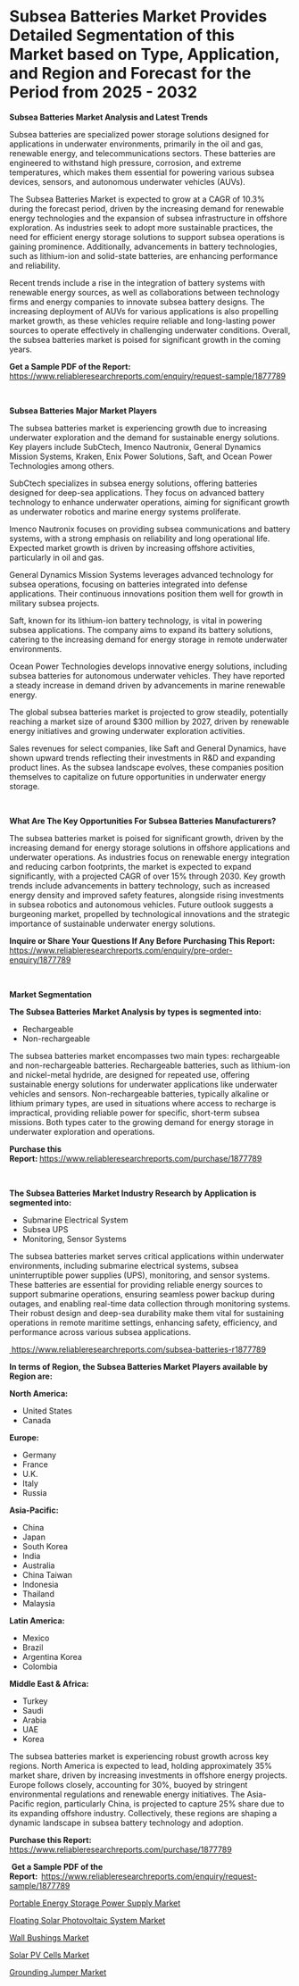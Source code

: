 <p><h1>Subsea Batteries Market Provides Detailed Segmentation of this Market based on Type, Application, and Region and Forecast for the Period from 2025 - 2032</h1></p><p><strong>Subsea Batteries Market Analysis and Latest Trends</strong></p>
<p><p>Subsea batteries are specialized power storage solutions designed for applications in underwater environments, primarily in the oil and gas, renewable energy, and telecommunications sectors. These batteries are engineered to withstand high pressure, corrosion, and extreme temperatures, which makes them essential for powering various subsea devices, sensors, and autonomous underwater vehicles (AUVs).</p><p>The Subsea Batteries Market is expected to grow at a CAGR of 10.3% during the forecast period, driven by the increasing demand for renewable energy technologies and the expansion of subsea infrastructure in offshore exploration. As industries seek to adopt more sustainable practices, the need for efficient energy storage solutions to support subsea operations is gaining prominence. Additionally, advancements in battery technologies, such as lithium-ion and solid-state batteries, are enhancing performance and reliability.</p><p>Recent trends include a rise in the integration of battery systems with renewable energy sources, as well as collaborations between technology firms and energy companies to innovate subsea battery designs. The increasing deployment of AUVs for various applications is also propelling market growth, as these vehicles require reliable and long-lasting power sources to operate effectively in challenging underwater conditions. Overall, the subsea batteries market is poised for significant growth in the coming years.</p></p>
<p><strong>Get a Sample PDF of the Report:&nbsp;</strong> <a href="https://www.reliableresearchreports.com/enquiry/request-sample/1877789?utm_campaign=123&utm_medium=2&utm_source=Github&utm_content=ia&utm_term=14022025&utm_id=subsea-batteries">https://www.reliableresearchreports.com/enquiry/request-sample/1877789</a></p>
<p>&nbsp;</p>
<p><strong>Subsea Batteries Major Market Players</strong></p>
<p><p>The subsea batteries market is experiencing growth due to increasing underwater exploration and the demand for sustainable energy solutions. Key players include SubCtech, Imenco Nautronix, General Dynamics Mission Systems, Kraken, Enix Power Solutions, Saft, and Ocean Power Technologies among others.</p><p>SubCtech specializes in subsea energy solutions, offering batteries designed for deep-sea applications. They focus on advanced battery technology to enhance underwater operations, aiming for significant growth as underwater robotics and marine energy systems proliferate.</p><p>Imenco Nautronix focuses on providing subsea communications and battery systems, with a strong emphasis on reliability and long operational life. Expected market growth is driven by increasing offshore activities, particularly in oil and gas.</p><p>General Dynamics Mission Systems leverages advanced technology for subsea operations, focusing on batteries integrated into defense applications. Their continuous innovations position them well for growth in military subsea projects.</p><p>Saft, known for its lithium-ion battery technology, is vital in powering subsea applications. The company aims to expand its battery solutions, catering to the increasing demand for energy storage in remote underwater environments.</p><p>Ocean Power Technologies develops innovative energy solutions, including subsea batteries for autonomous underwater vehicles. They have reported a steady increase in demand driven by advancements in marine renewable energy.</p><p>The global subsea batteries market is projected to grow steadily, potentially reaching a market size of around $300 million by 2027, driven by renewable energy initiatives and growing underwater exploration activities.</p><p>Sales revenues for select companies, like Saft and General Dynamics, have shown upward trends reflecting their investments in R&D and expanding product lines. As the subsea landscape evolves, these companies position themselves to capitalize on future opportunities in underwater energy storage.</p></p>
<p>&nbsp;</p>
<p><strong>What Are The Key Opportunities For Subsea Batteries Manufacturers?</strong></p>
<p><p>The subsea batteries market is poised for significant growth, driven by the increasing demand for energy storage solutions in offshore applications and underwater operations. As industries focus on renewable energy integration and reducing carbon footprints, the market is expected to expand significantly, with a projected CAGR of over 15% through 2030. Key growth trends include advancements in battery technology, such as increased energy density and improved safety features, alongside rising investments in subsea robotics and autonomous vehicles. Future outlook suggests a burgeoning market, propelled by technological innovations and the strategic importance of sustainable underwater energy solutions.</p></p>
<p><strong>Inquire or Share Your Questions If Any Before Purchasing This Report:</strong> <a href="https://www.reliableresearchreports.com/enquiry/pre-order-enquiry/1877789?utm_campaign=123&utm_medium=2&utm_source=Github&utm_content=ia&utm_term=14022025&utm_id=subsea-batteries">https://www.reliableresearchreports.com/enquiry/pre-order-enquiry/1877789</a></p>
<p>&nbsp;</p>
<p><strong>Market Segmentation</strong></p>
<p><strong>The Subsea Batteries Market Analysis by types is segmented into:</strong></p>
<p><ul><li>Rechargeable</li><li>Non-rechargeable</li></ul></p>
<p><p>The subsea batteries market encompasses two main types: rechargeable and non-rechargeable batteries. Rechargeable batteries, such as lithium-ion and nickel-metal hydride, are designed for repeated use, offering sustainable energy solutions for underwater applications like underwater vehicles and sensors. Non-rechargeable batteries, typically alkaline or lithium primary types, are used in situations where access to recharge is impractical, providing reliable power for specific, short-term subsea missions. Both types cater to the growing demand for energy storage in underwater exploration and operations.</p></p>
<p><strong>Purchase this Report:&nbsp;</strong><a href="https://www.reliableresearchreports.com/purchase/1877789?utm_campaign=123&utm_medium=2&utm_source=Github&utm_content=ia&utm_term=14022025&utm_id=subsea-batteries">https://www.reliableresearchreports.com/purchase/1877789</a></p>
<p>&nbsp;</p>
<p><strong>The Subsea Batteries Market Industry Research by Application is segmented into:</strong></p>
<p><ul><li>Submarine Electrical System</li><li>Subsea UPS</li><li>Monitoring, Sensor Systems</li></ul></p>
<p><p>The subsea batteries market serves critical applications within underwater environments, including submarine electrical systems, subsea uninterruptible power supplies (UPS), monitoring, and sensor systems. These batteries are essential for providing reliable energy sources to support submarine operations, ensuring seamless power backup during outages, and enabling real-time data collection through monitoring systems. Their robust design and deep-sea durability make them vital for sustaining operations in remote maritime settings, enhancing safety, efficiency, and performance across various subsea applications.</p></p>
<p><a href="https://www.reliableresearchreports.com/subsea-batteries-r1877789?utm_campaign=123&utm_medium=2&utm_source=Github&utm_content=ia&utm_term=14022025&utm_id=subsea-batteries">&nbsp;https://www.reliableresearchreports.com/subsea-batteries-r1877789</a></p>
<p><strong>In terms of Region, the Subsea Batteries Market Players available by Region are:</strong></p>
<p>
    <p> <strong> North America: </strong>
        <ul>
            <li>United States</li>
            <li>Canada</li>
        </ul>
        </p> 
    <p> <strong> Europe: </strong>
        <ul>
            <li>Germany</li>
            <li>France</li>
            <li>U.K.</li>
            <li>Italy</li>
            <li>Russia</li>
        </ul>
        </p> 
    <p> <strong> Asia-Pacific: </strong>
        <ul>
            <li>China</li>
            <li>Japan</li>
            <li>South Korea</li>
            <li>India</li>
            <li>Australia</li>
            <li>China Taiwan</li>
            <li>Indonesia</li>
            <li>Thailand</li>
            <li>Malaysia</li>
        </ul>
        </p> 
    <p> <strong> Latin America: </strong>
        <ul>
            <li>Mexico</li>
            <li>Brazil</li>
            <li>Argentina Korea</li>
            <li>Colombia</li>
        </ul>
        </p> 
    <p> <strong> Middle East & Africa: </strong>
        <ul>
            <li>Turkey</li>
            <li>Saudi</li>
            <li>Arabia</li>
            <li>UAE</li>
            <li>Korea</li>
        </ul>
    </p>
    </p>
<p><p>The subsea batteries market is experiencing robust growth across key regions. North America is expected to lead, holding approximately 35% market share, driven by increasing investments in offshore energy projects. Europe follows closely, accounting for 30%, buoyed by stringent environmental regulations and renewable energy initiatives. The Asia-Pacific region, particularly China, is projected to capture 25% share due to its expanding offshore industry. Collectively, these regions are shaping a dynamic landscape in subsea battery technology and adoption.</p></p>
<p><strong>Purchase this Report: </strong><a href="https://www.reliableresearchreports.com/purchase/1877789?utm_campaign=123&utm_medium=2&utm_source=Github&utm_content=ia&utm_term=14022025&utm_id=subsea-batteries">https://www.reliableresearchreports.com/purchase/1877789</a></p>
<p>&nbsp;<strong>Get a Sample PDF of the Report:&nbsp;&nbsp;</strong><a href="https://www.reliableresearchreports.com/enquiry/request-sample/1877789?utm_campaign=123&utm_medium=2&utm_source=Github&utm_content=ia&utm_term=14022025&utm_id=subsea-batteries">https://www.reliableresearchreports.com/enquiry/request-sample/1877789</a></p>
<p><strong></strong></p>
<p><p><a href="https://github.com/ternainglin/Market-Research-Report-List-1/blob/main/portable-energy-storage-power-supply-market.md?utm_campaign=123&utm_medium=2&utm_source=Github&utm_content=ia&utm_term=14022025&utm_id=subsea-batteries">Portable Energy Storage Power Supply Market</a></p><p><a href="https://github.com/lalolatiot/Market-Research-Report-List-1/blob/main/floating-solar-photovoltaic-system-market.md?utm_campaign=123&utm_medium=2&utm_source=Github&utm_content=ia&utm_term=14022025&utm_id=subsea-batteries">Floating Solar Photovoltaic System Market</a></p><p><a href="https://github.com/penglatilles/Market-Research-Report-List-1/blob/main/wall-bushings-market.md?utm_campaign=123&utm_medium=2&utm_source=Github&utm_content=ia&utm_term=14022025&utm_id=subsea-batteries">Wall Bushings Market</a></p><p><a href="https://github.com/saaindosya/Market-Research-Report-List-1/blob/main/solar-pv-cells-market.md?utm_campaign=123&utm_medium=2&utm_source=Github&utm_content=ia&utm_term=14022025&utm_id=subsea-batteries">Solar PV Cells Market</a></p><p><a href="https://github.com/agdonthisa/Market-Research-Report-List-1/blob/main/grounding-jumper-market.md?utm_campaign=123&utm_medium=2&utm_source=Github&utm_content=ia&utm_term=14022025&utm_id=subsea-batteries">Grounding Jumper Market</a></p></p>